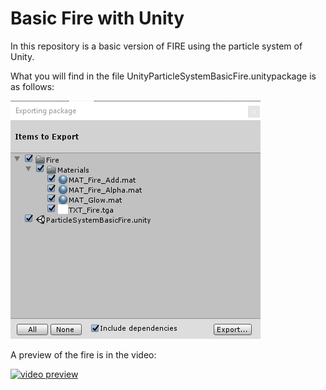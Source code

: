<h1>Basic Fire with Unity</h1>

In this repository is a basic version of FIRE using the particle system of Unity.

What you will find in the file UnityParticleSystemBasicFire.unitypackage is as follows:

![package preview](https://raw.githubusercontent.com/cgr71ii/UnityParticleSystemBasicFire/master/Preview%20of%20UnityParticleSystemBasicFire%20unitypackage.PNG)

A preview of the fire is in the video:

[![video preview](https://img.youtube.com/vi/XyOKhR4CjE8/0.jpg)](https://www.youtube.com/watch?v=XyOKhR4CjE8)
